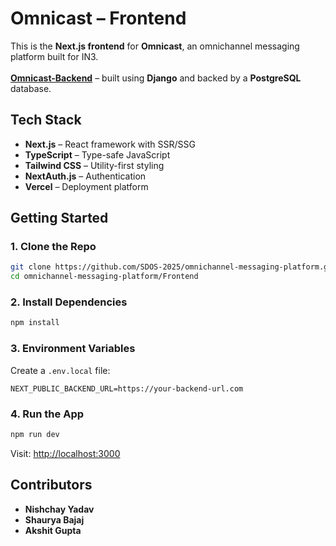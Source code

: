 # Omnicast – Frontend 

This is the **Next.js frontend** for **Omnicast**, an omnichannel messaging platform built for IN3.<br><br>
**[Omnicast-Backend](https://github.com/SDOS-2025/omnichannel-messaging-platform-backend)** – built using **Django** and backed by a **PostgreSQL** database.


## Tech Stack

* **Next.js** – React framework with SSR/SSG
* **TypeScript** – Type-safe JavaScript
* **Tailwind CSS** – Utility-first styling
* **NextAuth.js** – Authentication
* **Vercel** – Deployment platform

## Getting Started

### 1. Clone the Repo

```bash
git clone https://github.com/SDOS-2025/omnichannel-messaging-platform.git
cd omnichannel-messaging-platform/Frontend
```

### 2. Install Dependencies

```bash
npm install
```

### 3. Environment Variables

Create a `.env.local` file:

```env
NEXT_PUBLIC_BACKEND_URL=https://your-backend-url.com
```

### 4. Run the App

```bash
npm run dev
```

Visit: [http://localhost:3000](http://localhost:3000)

## Contributors

* **Nishchay Yadav**
* **Shaurya Bajaj**
* **Akshit Gupta**
